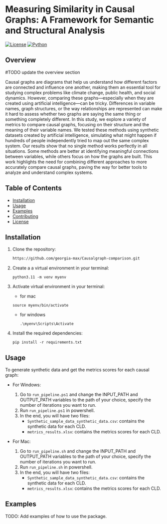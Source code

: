 # Measuring Similarity in Causal Graphs: A Framework for Semantic and Structural Analysis 

[![License](https://img.shields.io/badge/license-MIT-blue.svg)](https://opensource.org/licenses/MIT)
[![Python](https://img.shields.io/badge/python-3.6%2B-blue.svg)](https://www.python.org/downloads/)

## Overview

#TODO update the overview section 

Causal graphs are diagrams that help us understand how different factors are connected and influence one another, making them an essential tool for studying complex problems like climate change, public health, and social dynamics. However, comparing these graphs—especially when they are created using artificial intelligence—can be tricky. Differences in variable names, graph structures, or the way relationships are represented can make it hard to assess whether two graphs are saying the same thing or something completely different. In this study, we explore a variety of metrics to compare causal graphs, focusing on their structure and the meaning of their variable names. We tested these methods using synthetic datasets created by artificial intelligence, simulating what might happen if hundreds of people independently tried to map out the same complex system. Our results show that no single method works perfectly in all situations. Some methods are better at identifying meaningful connections between variables, while others focus on how the graphs are built. This work highlights the need for combining different approaches to more accurately compare causal graphs, paving the way for better tools to analyze and understand complex systems.


## Table of Contents

- [Installation](#installation)
- [Usage](#usage)
- [Examples](#examples)
- [Contributing](#contributing)
- [License](#license)


## Installation

1. Clone the repository:

    ```bash
    https://github.com/georgia-max/Causalgraph-comparison.git
    ```
2. Create a a virtual environment in your terminal:
   ```
   python3.11 -m venv myenv
   ```
2. Activate virtual environment in your terminal:
   - for mac 
    ```
    source myenv/bin/activate
    ```
   - for windows
     ```
     .\myenv\Scripts\Activate
     ```
4. Install the required dependencies:
    ```
    pip install -r requirements.txt
    ```


## Usage

To generate synthetic data and get the metrics scores for each causal graph: 

- For Windows:
    1. Go to `run_pipeline.ps1` and change the INPUT_PATH and OUTPUT_PATH variables to the path of your choice, specify the number of iterations you want to run. 
    2. Run `run_pipeline.ps1` in powershell. 
    3. In the end, you will have two files: 
        - `Synthetic_sample_data_synthetic_data.csv`: contains the synthetic data for each CLD.
        - `metrics_results.xlsx`: contains the metrics scores for each CLD.

- For Mac:
    1. Go to `run_pipeline.sh` and change the INPUT_PATH and OUTPUT_PATH variables to the path of your choice, specify the number of iterations you want to run. 
    2. Run `run_pipeline.sh` in powershell. 
    3. In the end, you will have two files: 
        - `Synthetic_sample_data_synthetic_data.csv`: contains the synthetic data for each CLD.
        - `metrics_results.xlsx`: contains the metrics scores for each CLD.


## Examples

TODO: Add examples of how to use the package.
